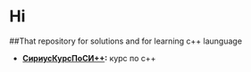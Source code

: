 # Hi

##That repository for solutions and for learning c++ launguage

- **[СириусКурсПоСИ++](https://edu.sirius.online/#/course/2169):** курс по с++
